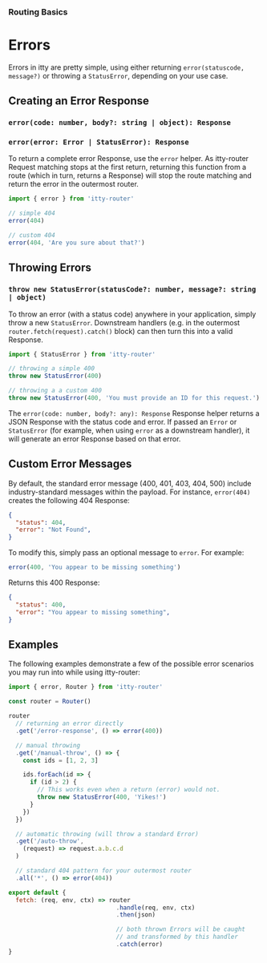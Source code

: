 ### Routing Basics
# Errors
Errors in itty are pretty simple, using either returning `error(statuscode, message?)` or throwing a `StatusError`, depending on your use case.

## Creating an Error Response
### `error(code: number, body?: string | object): Response`
### `error(error: Error | StatusError): Response`

To return a complete error Response, use the `error` helper.  As itty-router Request matching stops at the first return, returning this function from a route (which in turn, returns a Response) will stop the route matching and return the error in the outermost router.

```js
import { error } from 'itty-router'

// simple 404
error(404)

// custom 404
error(404, 'Are you sure about that?')
```

## Throwing Errors
### `throw new StatusError(statusCode?: number, message?: string | object)`
To throw an error (with a status code) anywhere in your application, simply throw a new `StatusError`.  Downstream handlers (e.g. in the outermost `router.fetch(request).catch()` block) can then turn this into a valid Response.

```js
import { StatusError } from 'itty-router'

// throwing a simple 400
throw new StatusError(400)

// throwing a a custom 400
throw new StatusError(400, 'You must provide an ID for this request.')
```

The `error(code: number, body?: any): Response` Response helper returns a JSON Response with the status code and error.  If passed an `Error` or `StatusError` (for example, when using `error` as a downstream handler), it will generate an error Response based on that error.

## Custom Error Messages
By default, the standard error message (400, 401, 403, 404, 500) include industry-standard messages within the payload.  For instance, `error(404)` creates the following 404 Response:

```json
{
  "status": 404,
  "error": "Not Found",
}
```

To modify this, simply pass an optional message to `error`. For example:

```js
error(400, 'You appear to be missing something')
```

Returns this 400 Response:
```json
{
  "status": 400,
  "error": "You appear to missing something",
}
```

## Examples
The following examples demonstrate a few of the possible error scenarios you may run into while using itty-router:

```js
import { error, Router } from 'itty-router'

const router = Router()

router
  // returning an error directly
  .get('/error-response', () => error(400))

  // manual throwing
  .get('/manual-throw', () => {
    const ids = [1, 2, 3]

    ids.forEach(id => {
      if (id > 2) {
        // This works even when a return (error) would not.
        throw new StatusError(400, 'Yikes!')
      }
    })
  })

  // automatic throwing (will throw a standard Error)
  .get('/auto-throw',
    (request) => request.a.b.c.d
  )

  // standard 404 pattern for your outermost router
  .all('*', () => error(404))

export default {
  fetch: (req, env, ctx) => router
                              .handle(req, env, ctx)
                              .then(json)

                              // both thrown Errors will be caught
                              // and transformed by this handler
                              .catch(error)
}
```
